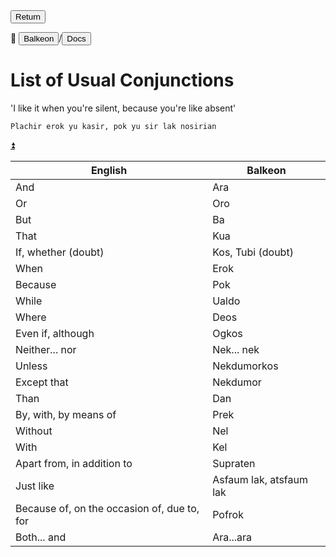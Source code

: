 <button class="button-82-pushable" role="button" onclick="history.back()">
 <span class="button-82-shadow"></span>
 <span class="button-82-edge"></span>
 <span class="button-82-front text">
 Return
 </span> </button>

📂 <button class="button-16" role="button" onclick="location.href='../../index'">Balkeon</button>/<button class="button-16" role= "button" onclick="location.href='../index'">Docs</button>

# List of Usual Conjunctions

'I like it when you're silent, because you're like absent'

`Plachir erok yu kasir, pok yu sir lak nosirian`

<a name="top"></a>
<a class="top-link hide" href="#top">⏫️</a>

 <table style="width:100%">

 <theader>

 <tr>

 <th>English</th>

 <th>Balkeon</th>

 </tr>

 </theader>

 <tbody>

 <tr>

 <td>And</td>

 <td>Ara</td>

 </tr>

 <tr>

 <td>Or</td>

 <td>Oro</td>

 </tr>

 <tr>

 <td>But</td>

 <td>Ba</td>

 </tr>

 <tr>

 <td>That</td>

 <td>Kua</td>

 </tr>

 <tr>

 <td>If, whether (doubt)</td>

 <td>Kos, Tubi (doubt)</td>

 </tr>

 <tr>

 <td>When</td>

 <td>Erok</td>

 </tr>

 <tr>

 <td>Because</td>

 <td>Pok</td>

 </tr>

 <tr>

 <td>While</td>

 <td>Ualdo</td>

 </tr>

 <tr>

 <td>Where</td>

 <td>Deos</td>

 </tr>

 <tr>

 <td>Even if, although</td>

 <td>Ogkos</td>

 </tr>

 <tr>

 <td>Neither... nor</td>

 <td>Nek... nek</td>

 </tr>

 <tr>

 <td>Unless</td>

 <td>Nekdumorkos</td>

 </tr>

 <tr>

 <td>Except that</td>

 <td>Nekdumor</td>

 </tr>

 <tr>

 <td>Than</td>

 <td>Dan</td>

 </tr>

 <tr>

 <td>By, with, by means of </td>

 <td>Prek</td>

 </tr>

 <tr>

 <td>Without</td>

 <td>Nel</td>

 </tr>

 <tr>

 <td>With</td>

 <td>Kel</td>

 </tr>

 <tr>

 <td>Apart from, in addition to</td>

 <td>Supraten</td>

 </tr>

 <tr>

 <td>Just like</td>

 <td>Asfaum lak, atsfaum lak</td>

 </tr>

 <tr>

 <td>Because of, on the occasion of, due to, for</td>

 <td>Pofrok</td>

 </tr>
 <tr>

 <td>Both... and</td>

 <td>Ara...ara</td>

 </tr>

</tbody>
</table>
